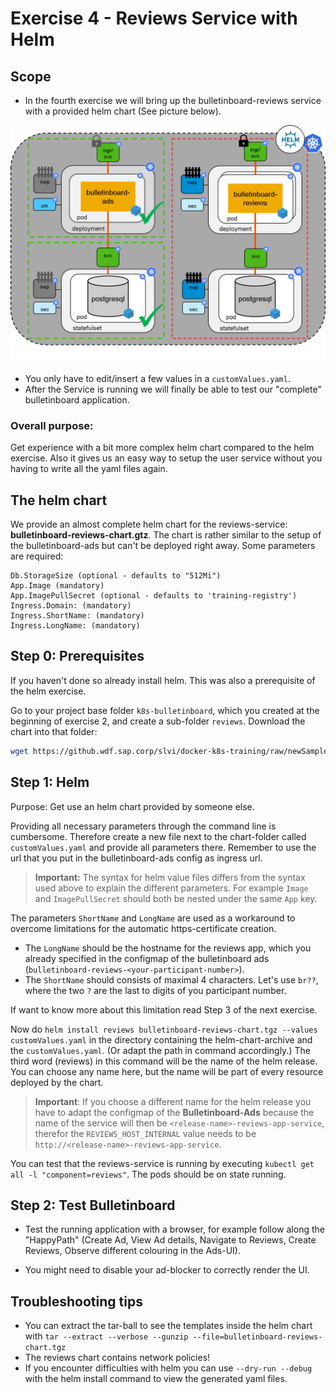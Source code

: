 # Exercise 4 - Reviews Service with Helm

## Scope
- In the fourth exercise we will bring up the bulletinboard-reviews service with a provided helm chart (See picture below).

<img src="images/Bulletinboard_Exercise_4.png" width="800"/>

- You only have to edit/insert a few values in a `customValues.yaml`.
- After the Service is running we will finally be able to test our "complete" bulletinboard application.

### Overall purpose:

Get experience with a bit more complex helm chart compared to the helm exercise.
Also it gives us an easy way to setup the user service without you having to write all the yaml files again.

## The helm chart

We provide an almost complete helm chart for the reviews-service: **bulletinboard-reviews-chart.gtz**.
The chart is rather similar to the setup of the bulletinboard-ads but can't be deployed right away.
Some parameters are required:

```
Db.StorageSize (optional - defaults to "512Mi")
App.Image (mandatory)
App.ImagePullSecret (optional - defaults to 'training-registry')
Ingress.Domain: (mandatory)
Ingress.ShortName: (mandatory)
Ingress.LongName: (mandatory)
```

## Step 0: Prerequisites
If you haven't done so already install helm. This was also a prerequisite of the helm exercise.

Go to your project base folder `k8s-bulletinboard`, which you created at the beginning of exercise 2, and create a sub-folder `reviews`.
Download the chart into that folder:

```bash
wget https://github.wdf.sap.corp/slvi/docker-k8s-training/raw/newSampleApp/sample-app/solutions/reviews/bulletinboard-reviews-chart.tgz
```

## Step 1: Helm

Purpose: Get use an helm chart provided by someone else.

Providing all necessary parameters through the command line is cumbersome.
Therefore create a new file next to the chart-folder called `customValues.yaml` and provide all parameters there.
Remember to use the url that you put in the bulletinboard-ads config as ingress url.

> **Important:** The syntax for helm value files differs from the syntax used above to explain the different parameters. For example `Image` and `ImagePullSecret` should both be nested under the same `App` key.

The parameters `ShortName` and `LongName` are used as a workaround to overcome limitations for the automatic https-certificate creation.
- The `LongName` should be the hostname for the reviews app, which you already specified in the configmap of the bulletinboard ads (`bulletinboard-reviews-<your-participant-number>`).
- The `ShortName` should consists of maximal 4 characters. Let's use `br??`, where the two `?` are the last to digits of you participant number.

If want to know more about this limitation read Step 3 of the next exercise.

Now do `helm install reviews bulletinboard-reviews-chart.tgz --values customValues.yaml` in the directory containing the helm-chart-archive and the `customValues.yaml`. (Or adapt the path in command accordingly.) The third word (reviews) in this command will be the name of the helm release. You can choose any name here, but the name will be part of every resource deployed by the chart.

> **Important**: If you choose a different name for the helm release you have to adapt the configmap of the **Bulletinboard-Ads** because the name of the service will then be `<release-name>-reviews-app-service`, therefor the `REVIEWS_HOST_INTERNAL` value needs to be `http://<release-name>-reviews-app-service`. 

You can test that the reviews-service is running by executing `kubectl get all -l "component=reviews"`.
The pods should be on state running.

## Step 2: Test Bulletinboard

- Test the running application with a browser, for example follow along the "HappyPath" (Create Ad, View Ad details, Navigate to Reviews, Create Reviews, Observe different colouring in the Ads-UI).

- You might need to disable your ad-blocker to correctly render the UI.

## Troubleshooting tips
- You can extract the tar-ball to see the templates inside the helm chart with `tar --extract --verbose --gunzip --file=bulletinboard-reviews-chart.tgz`
- The reviews chart contains network policies!
- If you encounter difficulties with helm you can use `--dry-run --debug` with the helm install command to view the generated yaml files.
